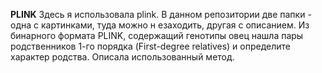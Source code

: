 **PLINK** 
Здесь я использовала plink.
В данном репозитории две папки - одна с картинками, туда можно н езаходить, другая с описанием.
Из бинарного формата PLINK, содержащий генотипы овец нашла пары родственников 1-го порядка (First-degree relatives) и определите характер родства.
Описала использованный метод.

